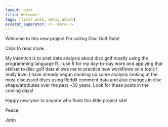 ```yaml
---
layout: post
title: Welcome!
tags: [first post, meta, about]
excerpt_separator: <!--more-->
---
```


Welcome to this new project I'm calling Disc Golf Data!

Click to read more. 

<!--more-->

My intention is to post data analysis about disc golf mostly using the programming language R. I use R for my day-to-day work and applying that skillset to disc golf data allows me to practice new workflows on a topic I really love. I have already begun cooking up some analysis looking at the most discussed discs using Reddit comment data and also changes in disc shape/attributes over the past ~30 years. Look for these posts in the coming days!

Happy new year to anyone who finds this little project site!

Peace,

John